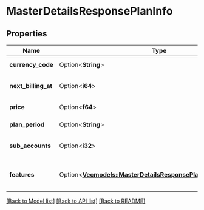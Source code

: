 # MasterDetailsResponsePlanInfo

## Properties

Name | Type | Description | Notes
------------ | ------------- | ------------- | -------------
**currency_code** | Option<**String**> | Plan currency | [optional]
**next_billing_at** | Option<**i64**> | Timestamp of next billing date | [optional]
**price** | Option<**f64**> | Plan amount | [optional]
**plan_period** | Option<**String**> | Plan period type | [optional]
**sub_accounts** | Option<**i32**> | Number of sub-accounts | [optional]
**features** | Option<[**Vec<models::MasterDetailsResponsePlanInfoFeaturesInner>**](masterDetailsResponse_planInfo_features_inner.md)> | List of provided features in the plan | [optional]

[[Back to Model list]](../README.md#documentation-for-models) [[Back to API list]](../README.md#documentation-for-api-endpoints) [[Back to README]](../README.md)


